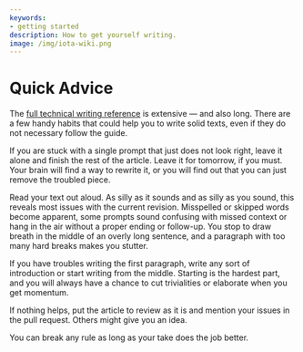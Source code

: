 ```yaml
---
keywords:
- getting started
description: How to get yourself writing.
image: /img/iota-wiki.png
---
```


# Quick Advice

The [full technical writing reference](../reference/style/manifesto.md) is extensive — and also long. There are a few handy habits that could help you to write solid texts, even if they do not necessary follow the guide.

If you are stuck with a single prompt that just does not look right, leave it alone and finish the rest of the article. Leave it for tomorrow, if you must. Your brain will find a way to rewrite it, or you will find out that you can just remove the troubled piece.

Read your text out aloud. As silly as it sounds and as silly as you sound, this reveals most issues with the current revision. Misspelled or skipped words become apparent, some prompts sound confusing with missed context or hang in the air without a proper ending or follow-up. You stop to draw breath in the middle of an overly long sentence, and a paragraph with too many hard breaks makes you stutter.

If you have troubles writing the first paragraph, write any sort of introduction or start writing from the middle. Starting is the hardest part, and you will always have a chance to cut trivialities or elaborate when you get momentum.

If nothing helps, put the article to review as it is and mention your issues in the pull request. Others might give you an idea.

You can break any rule as long as your take does the job better.